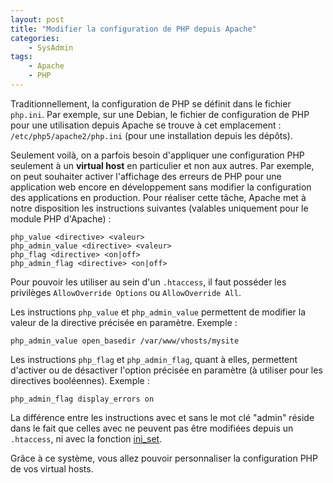 ```yaml
---
layout: post
title: "Modifier la configuration de PHP depuis Apache"
categories:
    - SysAdmin
tags:
    - Apache
    - PHP
---
```

Traditionnellement, la configuration de PHP se définit dans le fichier `php.ini`. Par exemple, sur une Debian, le fichier de configuration de PHP pour une utilisation depuis Apache se trouve à cet emplacement : `/etc/php5/apache2/php.ini` (pour une installation depuis les dépôts).

Seulement voilà, on a parfois besoin d'appliquer une configuration PHP seulement à un **virtual host** en particulier et non aux autres. Par exemple, on peut souhaiter activer l'affichage des erreurs de PHP pour une application web encore en développement sans modifier la configuration des applications en production. Pour réaliser cette tâche, Apache met à notre disposition les instructions suivantes (valables uniquement pour le module PHP d'Apache) :

    php_value <directive> <valeur>
    php_admin_value <directive> <valeur>
    php_flag <directive> <on|off>
    php_admin_flag <directive> <on|off>

<!--more-->

Pour pouvoir les utiliser au sein d'un `.htaccess`, il faut posséder les privilèges `AllowOverride Options` ou `AllowOverride All`.

Les instructions `php_value` et `php_admin_value` permettent de modifier la valeur de la directive précisée en paramètre. Exemple :

    php_admin_value open_basedir /var/www/vhosts/mysite

Les instructions `php_flag` et `php_admin_flag`, quant à elles, permettent d'activer ou de désactiver l'option précisée en paramètre (à utiliser pour les directives booléennes). Exemple :

    php_admin_flag display_errors on

La différence entre les instructions avec et sans le mot clé "admin" réside dans le fait que celles avec ne peuvent pas être modifiées depuis un `.htaccess`, ni avec la fonction [ini_set][ini_set].

Grâce à ce système, vous allez pouvoir personnaliser la configuration PHP de vos virtual hosts.

[ini_set]: https://www.php.net/manual/fr/function.ini-set.php "Function ini set - PHP Manual"
